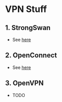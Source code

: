 # VPN Stuff

## 1. StrongSwan

* See [here](StrongSwan.zh-CN.md)

## 2. OpenConnect

* See [here](OpenConnect.zh-CN.md)

## 3. OpenVPN

* TODO

